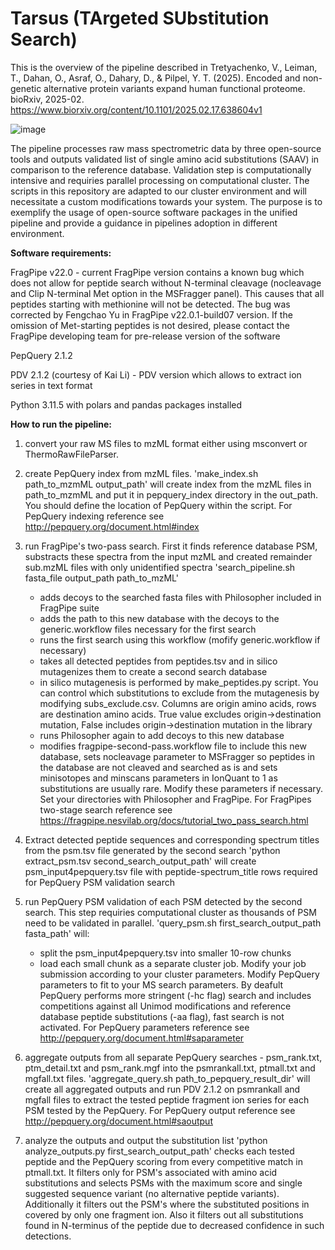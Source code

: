 # Tarsus (TArgeted SUbstitution Search)

This is the overview of the pipeline described in 
Tretyachenko, V., Leiman, T., Dahan, O., Asraf, O., Dahary, D., & Pilpel, Y. T. (2025). Encoded and non-genetic alternative protein variants expand human functional proteome. bioRxiv, 2025-02.
https://www.biorxiv.org/content/10.1101/2025.02.17.638604v1

![image](https://github.com/user-attachments/assets/fb7a3d04-3eaf-4490-a01b-6c8ce580588a)


The pipeline processes raw mass spectrometric data by three open-source tools and outputs validated list of single amino acid substitutions (SAAV) in comparison to the reference database. Validation step is computationally intensive and requiries parallel processing on computational cluster. The scripts in this repository are adapted to our cluster environment and will necessitate a custom modifications towards your system. The purpose is to exemplify the usage of open-source software packages in the unified pipeline and provide a guidance in pipelines adoption in different environment.

**Software requirements:**

FragPipe v22.0 - current FragPipe version contains a known bug which does not allow for peptide search without N-terminal cleavage (nocleavage and Clip N-terminal Met option in the MSFragger panel). This causes that all peptides starting with methionine will not be detected. The bug was corrected by Fengchao Yu in FragPipe v22.0.1-build07 version. If the omission of Met-starting peptides is not desired, please contact the FragPipe developing team for pre-release version of the software

PepQuery 2.1.2

PDV 2.1.2 (courtesy of Kai Li) - PDV version which allows to extract ion series in text format

Python 3.11.5 with polars and pandas packages installed

**How to run the pipeline:**

1) convert your raw MS files to mzML format either using msconvert or ThermoRawFileParser. 
   
2) create PepQuery index from mzML files.
   'make_index.sh path_to_mzmML output_path' will create index from the mzML files in path_to_mzmML and put it in pepquery_index directory in the out_path. You should define the location of PepQuery within the script. For PepQuery indexing reference see http://pepquery.org/document.html#index

3) run FragPipe's two-pass search. First it finds reference database PSM, substracts these spectra from the input mzML and created remainder sub.mzML files with only unidentified spectra
   'search_pipeline.sh fasta_file output_path path_to_mzML'
      - adds decoys to the searched fasta files with Philosopher included in FragPipe suite
      - adds the path to this new database with the decoys to the generic.workflow files necessary for the first search
      - runs the first search using this workflow (mofify generic.workflow if necessary)
      - takes all detected peptides from peptides.tsv and in silico mutagenizes them to create a second search database
      - in silico mutagenesis is performed by make_peptides.py script. You can control which substitutions to exclude from the mutagenesis by modifying subs_exclude.csv. Columns are origin amino acids, rows are destination amino acids. True value excludes origin->destination mutation, False includes origin->destination mutation in the library
      - runs Philosopher again to add decoys to this new database
      - modifies fragpipe-second-pass.workflow file to include this new database, sets nocleavage parameter to MSFragger so peptides in the database are not cleaved and searched as is and sets minisotopes and minscans parameters in IonQuant to 1 as substitutions are usually rare. Modify these parameters if necessary. Set your directories with Philosopher and FragPipe. For FragPipes two-stage search reference see https://fragpipe.nesvilab.org/docs/tutorial_two_pass_search.html

4) Extract detected peptide sequences and corresponding spectrum titles from the psm.tsv file generated by the second search
   'python extract_psm.tsv second_search_output_path' will create psm_input4pepquery.tsv file with peptide-spectrum_title rows required for PepQuery PSM validation search

5) run PepQuery PSM validation of each PSM detected by the second search. This step requiries computational cluster as thousands of PSM need to be validated in parallel.
   'query_psm.sh first_search_output_path fasta_path' will:
    - split the psm_input4pepquery.tsv into smaller 10-row chunks
    - load each small chunk as a separate cluster job. Modify your job submission according to your cluster parameters. Modify PepQuery parameters to fit to your MS search parameters. By deafult PepQuery performs more stringent (-hc flag) search and includes competitions against all Unimod modifications and reference database peptide substitutions (-aa flag), fast search is not activated. For PepQuery parameters reference see http://pepquery.org/document.html#saparameter

6) aggregate outputs from all separate PepQuery searches - psm_rank.txt, ptm_detail.txt and psm_rank.mgf into the psmrankall.txt, ptmall.txt and mgfall.txt files.
   'aggregate_query.sh path_to_pepquery_result_dir' will create all aggregated outputs and run PDV 2.1.2 on psmrankall and mgfall files to extract the tested peptide fragment ion series for each PSM tested by the PepQuery. For PepQuery output reference see http://pepquery.org/document.html#saoutput

7) analyze the outputs and output the substitution list
  'python analyze_outputs.py first_search_output_path' checks each tested peptide and the PepQuery scoring from every competitive match in ptmall.txt. It filters only for PSM's associated with amino acid substitutions and selects PSMs with the maximum score and single suggested sequence variant (no alternative peptide variants). Additionally it filters out the PSM's where the substituted positions in covered by only one fragment ion. Also it filters out all substitutions found in N-terminus of the peptide due to decreased confidence in such detections.
